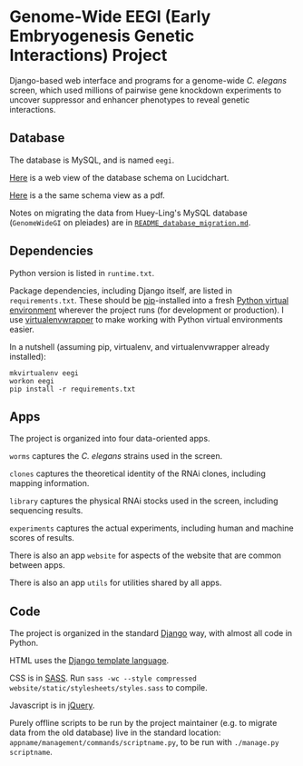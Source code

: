 # Genome-Wide EEGI (Early Embryogenesis Genetic Interactions) Project

Django-based web interface and programs for a genome-wide *C. elegans* screen,
which used millions of pairwise gene knockdown experiments to uncover
suppressor and enhancer phenotypes to reveal genetic interactions.


## Database

The database is MySQL, and is named `eegi`.

[Here](https://www.lucidchart.com/documents/view/4eb4bac8-5339-ae33-8c00-5ccd0a0085f4)
is a web view of the database schema on Lucidchart.

[Here](https://www.lucidchart.com/publicSegments/view/53f3c896-8854-49cc-8c3a-69d30a005381)
is a the same schema view as a pdf.

Notes on migrating the data from Huey-Ling's MySQL database
(`GenomeWideGI` on pleiades)
are in [`README_database_migration.md`](README_database_migration.md).


## Dependencies

Python version is listed in `runtime.txt`.

Package dependencies, including Django itself,
are listed in `requirements.txt`.
These should be [pip](https://pypi.python.org/pypi/pip)-installed into a fresh
[Python virtual environment](http://virtualenv.readthedocs.org/)
wherever the project runs (for development or production).
I use
[virtualenvwrapper](http://virtualenvwrapper.readthedocs.org/en/latest/)
to make working with Python virtual environments easier.

In a nutshell (assuming pip, virtualenv, and virtualenvwrapper already
installed):

    mkvirtualenv eegi
    workon eegi
    pip install -r requirements.txt


## Apps

The project is organized into four data-oriented apps.

`worms` captures the *C. elegans* strains used in the screen.

`clones` captures the theoretical identity of the RNAi clones,
including mapping information.

`library` captures the physical RNAi stocks used in the screen,
including sequencing results.

`experiments` captures the actual experiments,
including human and machine scores of results.

There is also an app `website` for aspects of the website that are common
between apps.

There is also an app `utils` for utilities shared by all apps.


## Code

The project is organized in the standard
[Django](https://www.djangoproject.com/) way, with almost all code in Python.

HTML uses the
[Django template language](https://docs.djangoproject.com/en/dev/topics/templates/).

CSS is in [SASS](http://sass-lang.com/). Run
`sass -wc --style compressed website/static/stylesheets/styles.sass`
to compile.

Javascript is in [jQuery](http://jquery.com/).

Purely offline scripts to be run by the project maintainer
(e.g. to migrate data from the old database)
live in the standard location: `appname/management/commands/scriptname.py`,
to be run with `./manage.py scriptname`.
